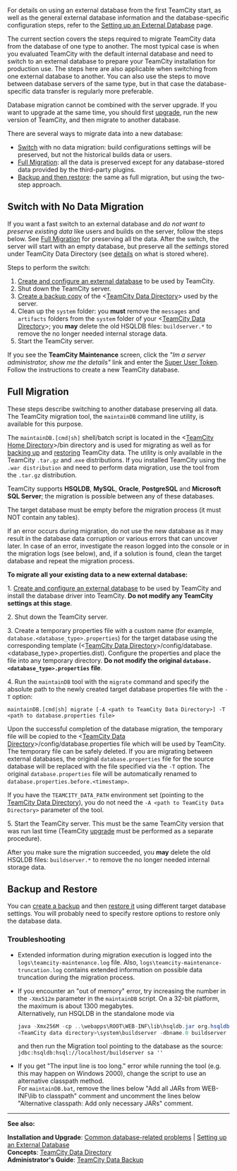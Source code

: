 [//]: # (title: Migrating to an External Database)
[//]: # (auxiliary-id: Migrating to an External Database)
For details on using an external database from the first TeamCity start, as well as the general external database information and the database\-specific configuration steps, refer to the [Setting up an External Database](setting-up-an-external-database.md) page.

The current section covers the steps required to migrate TeamCity data from the database of one type to another. The most typical case is when you evaluated TeamCity with the default internal database and need to switch to an external database to prepare your TeamCity installation for production use. The steps here are also applicable when switching from one external database to another. You can also use the steps to move between database servers of the same type, but in that case the database\-specific data transfer is regularly more preferable.

<note>

Database migration cannot be combined with the server upgrade. If you want to upgrade at the same time, you should first [upgrade](upgrade.md), run the new version of TeamCity, and then migrate to another database.
</note>




[//]: # (Internal note. Do not delete. "Migrating to an External Databased212e19.txt")    


There are several ways to migrate data into a new database:
* [Switch](#Switch+with+No+Data+Migration) with no data migration: build configurations settings will be preserved, but not the historical builds data or users.
* [Full Migration](#Full+Migration): all the data is preserved except for any database\-stored data provided by the third\-party plugins.
* [Backup and then restore](#Backup+and+Restore): the same as full migration, but using the two\-step approach.

## Switch with No Data Migration

If you want a fast switch to an external database and _do not want to preserve existing data_ like users and builds on the server, follow the steps below. See [Full Migration](#Full+Migration) for preserving all the data. After the switch, the server will start with an empty database, but preserve all the _settings_ stored under TeamCity Data Directory (see [details](manual-backup-and-restore.md) on what is stored where).

Steps to perform the switch:
1. [Create and configure an external database](setting-up-an-external-database.md#Supported+Databases) to be used by TeamCity.
2. Shut down the TeamCity server.
3. [Create a backup copy](teamcity-data-backup.md) of the \<[TeamCity Data Directory](teamcity-data-directory.md)\> used by the server.
4. Clean up the `system` folder: you __must__ remove the `messages` and `artifacts` folders from the `system` folder of your \<[TeamCity Data Directory](teamcity-data-directory.md)\>; you __may__ delete the old HSQLDB files: `buildserver.*` to remove the no longer needed internal storage data.
5. Start the TeamCity server.

<tip>

If you see the __TeamCity Maintenance__ screen, click the _"Im a server administrator, show me the details"_ link and enter the [Super User Token](super-user.md). Follow the instructions to create a new TeamCity database.
</tip>

## Full Migration

These steps describe switching to another database preserving all data. The TeamCity migration tool, the `maintainDB` command line utility, is available for this purpose.

 The `maintainDB.[cmd|sh]` shell/batch script is located in the \<[TeamCity Home  Directory](teamcity-home-directory.md)\>\/bin directory and is used for migrating as well as for [backing up](creating-backup-via-maintaindb-command-line-tool.md) and [restoring](restoring-teamcity-data-from-backup.md) TeamCity data. The utility is only available in the TeamCity `.tar.gz` and .`exe` distributions. If you installed TeamCity using the `.war distribution` and need to perform data migration, use the tool from the `.tar.gz` distribution.

TeamCity supports __HSQLDB__, __MySQL__, __Oracle__, __PostgreSQL__ and __Microsoft SQL Server__; the migration is possible between any of these databases.

<note>

The target database must be empty before the migration process (it must NOT contain any tables).
</note>

<note>

If an error occurs during migration, do not use the new database as it may result in the database data corruption or various errors that can uncover later. In case of an error, investigate the reason logged into the console or in the migration logs (see below), and, if a solution is found, clean the target database and repeat the migration process.
</note>

__To migrate all your existing data to a new external database:__

1\. [Create and configure an external database](setting-up-an-external-database.md#Supported+Databases) to be used by TeamCity and install the database driver into TeamCity. __Do not modify any TeamCity settings at this stage__.

2\. Shut down the TeamCity server.

3\. Create a temporary properties file with a custom name (for example, `database.<database_type>.properties`) for the target database using the corresponding template (\<[TeamCity Data Directory](teamcity-data-directory.md)\>\/config\/database.\<database\_type\>.properties.dist). Configure the properties and place the file into any temporary directory. __Do not modify the original `database.<database_type>.properties` file__.

4\. Run the `maintainDB` tool with the `migrate` command and specify the absolute path to the newly created target database properties file with the `-T` option:
 ```Shell
 maintainDB.[cmd|sh] migrate [-A <path to TeamCity Data Directory>] -T <path to database.properties file>

 ```
Upon the successful completion of the database migration, the temporary file will be copied to the \<[TeamCity Data Directory](teamcity-data-directory.md)\>\/config\/database.properties file which will be used by TeamCity. The temporary file can be safely deleted. If you are migrating between external databases, the original `database.properties` file for the source database will be replaced with the file specified via the `-T` option. The original `database.properties` file will be automatically renamed to `database.properties.before.<timestamp>`.

<tip>

If you have the `TEAMCITY_DATA_PATH` environment set (pointing to the [TeamCity Data Directory](teamcity-data-directory.md)), you do not need the `-A <path to TeamCity Data Directory>` parameter of the tool.
</tip>

5\. Start the TeamCity server. This must be the same TeamCity version that was run last time (TeamCity [upgrade](upgrade.md) must be performed as a separate procedure).

After you make sure the migration succeeded, you __may__ delete the old HSQLDB files: `buildserver.*` to remove the no longer needed internal storage data.

<anchor name="backup_restore"/>

## Backup and Restore
[//]: # (AltHead: backup_restore)

You can [create a backup](teamcity-data-backup.md) and then [restore it](restoring-teamcity-data-from-backup.md) using different target database settings. You will probably need to specify restore options to restore only the database data.

### Troubleshooting

* Extended information during migration execution is logged into the `logs\teamcity-maintenance.log` file. Also, `logs\teamcity-maintenance-truncation.log` contains extended information on possible data truncation during the migration process.
* If you encounter an "out of memory" error, try increasing the number in the `-Xmx512m` parameter in the `maintainDB` script. On a 32\-bit platform, the maximum is about 1300 megabytes.    
    Alternatively, run HSQLDB in the standalone mode via

    ```Java
    java -Xmx256M -cp ..\webapps\ROOT\WEB-INF\lib\hsqldb.jar org.hsqldb.Server -database.0
    <TeamCity data directory>\system\buildserver -dbname.0 buildserver
    ```

    and then run the Migration tool pointing to the database as the source: `jdbc:hsqldb:hsql://localhost/buildserver sa ''`

* If you get "The input line is too long." error while running the tool (e.g. this may happen on Windows 2000), change the script to use an alternative classpath method.    
    For `maintainDB.bat`, remove the lines below "Add all JARs from WEB\-INF\lib to classpath" comment and uncomment the lines below "Alternative classpath: Add only necessary JARs" comment.

 __  __

__See also:__


__Installation and Upgrade__: [Common database-related problems](common-problems.md) | [Setting up an External Database](setting-up-an-external-database.md)  
__Concepts__: [TeamCity Data Directory](teamcity-data-directory.md)  
__Administrator's Guide__: [TeamCity Data Backup](teamcity-data-backup.md)
